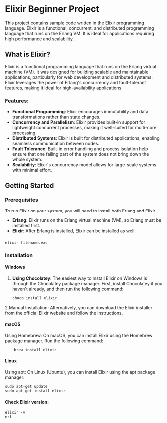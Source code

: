 # Elixir Beginner Project

This project contains sample code written in the Elixir programming language. Elixir is a functional, concurrent, and distributed programming language that runs on the Erlang VM. It is ideal for applications requiring high performance and scalability.

## What is Elixir?

Elixir is a functional programming language that runs on the Erlang virtual machine (VM). It was designed for building scalable and maintainable applications, particularly for web development and distributed systems. Elixir leverages the power of Erlang's concurrency and fault-tolerant features, making it ideal for high-availability applications.

### Features:
- **Functional Programming**: Elixir encourages immutability and data transformations rather than state changes.
- **Concurrency and Parallelism**: Elixir provides built-in support for lightweight concurrent processes, making it well-suited for multi-core processing.
- **Distributed Systems**: Elixir is built for distributed applications, enabling seamless communication between nodes.
- **Fault Tolerance**: Built-in error handling and process isolation help ensure that one failing part of the system does not bring down the whole system.
- **Scalability**: Elixir's concurrency model allows for large-scale systems with minimal effort.

## Getting Started

### Prerequisites
To run Elixir on your system, you will need to install both Erlang and Elixir.

- **Erlang**: Elixir runs on the Erlang virtual machine (VM), so Erlang must be installed first.
- **Elixir**: After Erlang is installed, Elixir can be installed as well.

###
```
elixir filename.exs
```


### Installation

#### Windows
1. **Using Chocolatey**: The easiest way to install Elixir on Windows is through the Chocolatey package manager. First, install Chocolatey if you haven't already, and then run the following command:
   ```bash
   choco install elixir
   ```
2.Manual Installation: Alternatively, you can download the Elixir installer from the official Elixir website and follow the instructions.

#### macOS
Using Homebrew: On macOS, you can install Elixir using the Homebrew package manager. Run the following command:
```
    brew install elixir
```

#### Linux
Using apt: On Linux (Ubuntu), you can install Elixir using the apt package manager:
```
sudo apt-get update
sudo apt-get install elixir
```

#### Check Elixir version:
```
elixir -v
erl
```

